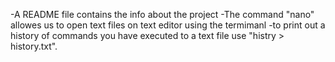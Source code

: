-A README file contains the info about the project
-The command "nano" allowes us to open text files on text editor using the termimanl
-to print out a history of commands you have executed to a text file use "histry > history.txt".
